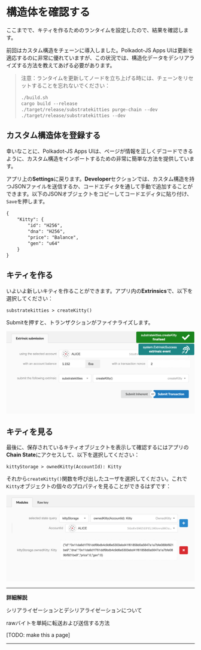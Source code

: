構造体を確認する
===

ここまでで、キティを作るためのランタイムを設定したので、結果を確認します。

前回はカスタム構造をチェーンに導入しました。Polkadot-JS Apps UIは更新を適応するのに非常に優れていますが、この状況では、構造化データをデシリアライズする方法を教えてあげる必要があります。

>注意：ランタイムを更新してノードを立ち上げる時には、チェーンをリセットすることを忘れないでください：
>
> ```
> ./build.sh
> cargo build --release
> ./target/release/substratekitties purge-chain --dev
> ./target/release/substratekitties --dev
> ```

## カスタム構造体を登録する

幸いなことに、Polkadot-JS Apps UIは、ページが情報を正しくデコードできるように、カスタム構造をインポートするための非常に簡単な方法を提供しています。

アプリ上の**Settings**に戻ります。**Developer**セクションでは、カスタム構造を持つJSONファイルを送信するか、コードエディタを通して手動で追加することができます。以下のJSONオブジェクトをコピーしてコードエディタに貼り付け、`Save`を押します。

```
{
    "Kitty": {
        "id": "H256",
        "dna": "H256",
        "price": "Balance",
        "gen": "u64"
    }
}
```

## キティを作る

いよいよ新しいキティを作ることができます。アプリ内の**Extrinsics**で、以下を選択してください：

```
substratekitties > createKitty()
```

Submitを押すと、トランザクションがファイナライズします。

![Image of creating a kitty in the Polkadot-JS Apps UI](../../1/assets/creating-a-kitty.png)

## キティを見る

最後に、保存されているキティオブジェクトを表示して確認するにはアプリの**Chain State**にアクセスして、以下を選択してください：

```
kittyStorage > ownedKitty(AccountId): Kitty
```

それから`createKitty()`関数を呼び出したユーザを選択してください。これで `Kitty`オブジェクトの個々のプロパティを見ることができるはずです：

![Image of viewing a kitty object in the Polkadot UI](../../1/assets/view-kitty.png)

---
**詳細解説**

シリアライゼーションとデシリアライゼーションについて

rawバイトを単純に転送および送信する方法

[TODO: make this a page]

---
